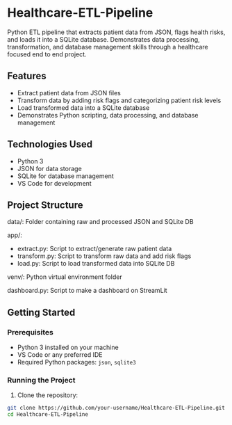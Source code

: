 # Healthcare-ETL-Pipeline
Python ETL pipeline that extracts patient data from JSON, flags health risks, and loads it into a SQLite database. Demonstrates data processing, transformation, and database management skills through a healthcare focused end to end project.

## Features

- Extract patient data from JSON files
- Transform data by adding risk flags and categorizing patient risk levels
- Load transformed data into a SQLite database
- Demonstrates Python scripting, data processing, and database management

## Technologies Used

- Python 3
- JSON for data storage
- SQLite for database management
- VS Code for development

## Project Structure

data/: Folder containing raw and processed JSON and SQLite DB

app/:
  - extract.py: Script to extract/generate raw patient data
  - transform.py: Script to transform raw data and add risk flags
  - load.py: Script to load transformed data into SQLite DB

venv/: Python virtual environment folder

dashboard.py: Script to make a dashboard on StreamLit

## Getting Started

### Prerequisites

- Python 3 installed on your machine
- VS Code or any preferred IDE
- Required Python packages: `json`, `sqlite3`

### Running the Project

1. Clone the repository:

```bash
git clone https://github.com/your-username/Healthcare-ETL-Pipeline.git
cd Healthcare-ETL-Pipeline
